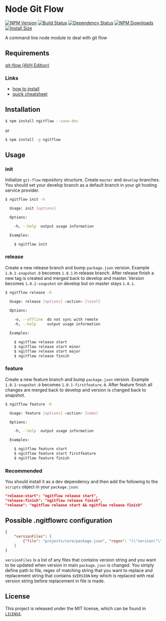 # Node Git Flow

[![NPM Version](https://badge.fury.io/js/ngitflow.svg)](https://www.npmjs.com/package/ngitflow)
[![Build Status](https://travis-ci.org/xbranch/ngitflow.svg?branch=develop)](https://travis-ci.org/xbranch/ngitflow)
[![Dependency Status](https://david-dm.org/xbranch/ngitflow.svg)](https://david-dm.org/xbranch/ngitflow)
[![NPM Downloads](https://img.shields.io/npm/dm/ngitflow.svg?style=flat)](https://npmcharts.com/compare/ngitflow?minimal=true)
[![Install Size](https://packagephobia.now.sh/badge?p=ngitflow)](https://packagephobia.now.sh/result?p=ngitflow)

A command line node module to deal with git flow

## Requirements
[git-flow (AVH Edition)](https://github.com/petervanderdoes/gitflow-avh)

### Links
- [how to install](https://github.com/petervanderdoes/gitflow-avh/wiki/Installation)
- [quick cheatsheet](http://danielkummer.github.io/git-flow-cheatsheet/)

## Installation

```bash
$ npm install ngitflow --save-dev
```

or 

```bash
$ npm install -g ngitflow
```

## Usage


### init

Initialize `git-flow` repository structure. Create `master` and `develop` branches. You should set your develop branch as a default branch in your git hosting service provider. 

```bash
$ ngitflow init -h

  Usage: init [options]

  Options:

    -h, --help  output usage information

  Examples:

    $ ngitflow init
```

### release

Create a new release branch and bump `package.json` version. Example `1.0.1-snapshot.0` becomes `1.0.1` in release branch. After release finish a new tag is created and merged back to develop and master. Version becomes `1.0.2-snapshot` on develop but on master stays `1.0.1`.

```bash
$ ngitflow release -h

  Usage: release [options] <action> [level]

  Options:
    
    -o, --offline  do not sync with remote
    -h, --help     output usage information

  Examples:

    $ ngitflow release start
    $ ngitflow release start minor
    $ ngitflow release start major
    $ ngitflow release finsih
```

### feature

Create a new feature branch and bump `package.json` version. Example `1.0.1-snapshot.0` becomes `1.0.1-firstfeature.0`. After feature finish all changes are merged back to develop and version is changed back to snapshot.

```bash
$ ngitflow feature -h

  Usage: feature [options] <action> [name]

  Options:

    -h, --help  output usage information

  Examples:

    $ ngitflow feature start
    $ ngitflow feature start firstfeature
    $ ngitflow feature finish
```

### Recommended

You should install it as a dev dependency and then add the following to the `scripts` object in your `package.json`:

```json
"release:start": "ngitflow release start",
"release:finish": "ngitflow release finish",
"release": "ngitflow release start && ngitflow release finish"
```

## Possible .ngitflowrc configuration

```json
{
    "versionFiles": [
        {"file": "projects/core/package.json", "regex": "(\"version\"\\s*:\\s*\")[\\s\\S]*?\",", "replacement": "$1$VERSION\","}
    ]
}
```

`versionFiles` is a list of any files that contains version string and you want to be updated when version in main `package.json` is changed. You simply define path to file, regex of matching string that you want to replace and replacement string that contains `$VERSION` key which is replaced with real version string before replacement in file is made. 

## License

This project is released under the MIT license, which can be found in [`LICENSE`](LICENSE).
